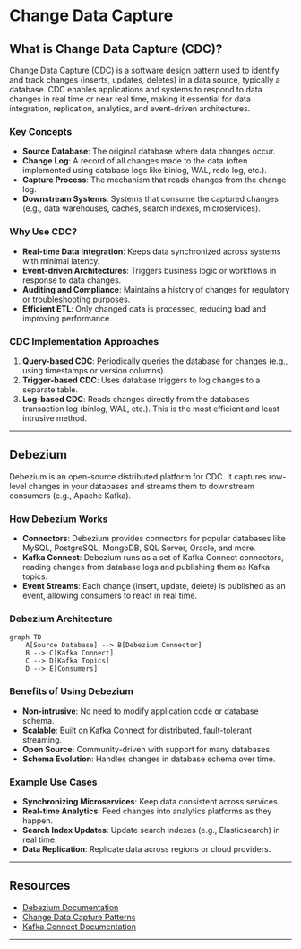 # Change Data Capture

## What is Change Data Capture (CDC)?

Change Data Capture (CDC) is a software design pattern used to identify and track changes (inserts, updates, deletes) in a data source, typically a database. CDC enables applications and systems to respond to data changes in real time or near real time, making it essential for data integration, replication, analytics, and event-driven architectures.

### Key Concepts

- **Source Database**: The original database where data changes occur.
- **Change Log**: A record of all changes made to the data (often implemented using database logs like binlog, WAL, redo log, etc.).
- **Capture Process**: The mechanism that reads changes from the change log.
- **Downstream Systems**: Systems that consume the captured changes (e.g., data warehouses, caches, search indexes, microservices).

### Why Use CDC?

- **Real-time Data Integration**: Keeps data synchronized across systems with minimal latency.
- **Event-driven Architectures**: Triggers business logic or workflows in response to data changes.
- **Auditing and Compliance**: Maintains a history of changes for regulatory or troubleshooting purposes.
- **Efficient ETL**: Only changed data is processed, reducing load and improving performance.

### CDC Implementation Approaches

1. **Query-based CDC**: Periodically queries the database for changes (e.g., using timestamps or version columns).
2. **Trigger-based CDC**: Uses database triggers to log changes to a separate table.
3. **Log-based CDC**: Reads changes directly from the database’s transaction log (binlog, WAL, etc.). This is the most efficient and least intrusive method.

---

## Debezium

Debezium is an open-source distributed platform for CDC. It captures row-level changes in your databases and streams them to downstream consumers (e.g., Apache Kafka).

### How Debezium Works

- **Connectors**: Debezium provides connectors for popular databases like MySQL, PostgreSQL, MongoDB, SQL Server, Oracle, and more.
- **Kafka Connect**: Debezium runs as a set of Kafka Connect connectors, reading changes from database logs and publishing them as Kafka topics.
- **Event Streams**: Each change (insert, update, delete) is published as an event, allowing consumers to react in real time.

### Debezium Architecture

```mermaid
graph TD
    A[Source Database] --> B[Debezium Connector]
    B --> C[Kafka Connect]
    C --> D[Kafka Topics]
    D --> E[Consumers]
```

### Benefits of Using Debezium

- **Non-intrusive**: No need to modify application code or database schema.
- **Scalable**: Built on Kafka Connect for distributed, fault-tolerant streaming.
- **Open Source**: Community-driven with support for many databases.
- **Schema Evolution**: Handles changes in database schema over time.

### Example Use Cases

- **Synchronizing Microservices**: Keep data consistent across services.
- **Real-time Analytics**: Feed changes into analytics platforms as they happen.
- **Search Index Updates**: Update search indexes (e.g., Elasticsearch) in real time.
- **Data Replication**: Replicate data across regions or cloud providers.

---

## Resources

- [Debezium Documentation](https://debezium.io/documentation/)
- [Change Data Capture Patterns](https://martinfowler.com/articles/change-data-capture.html)
- [Kafka Connect Documentation](https://kafka.apache.org/documentation/#connect)

---


